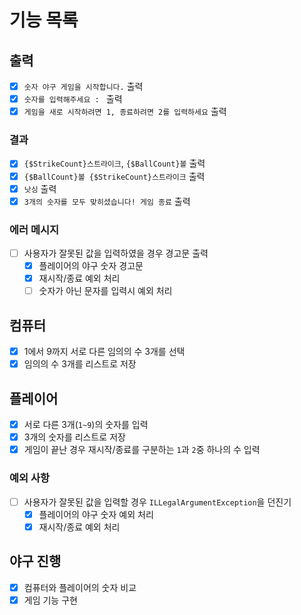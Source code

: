 # 기능 목록
## 출력
- [X] `숫자 야구 게임을 시작합니다.` 출력
- [X] `숫자를 입력해주세요 : ` 출력
- [X] `게임을 새로 시작하려면 1, 종료하려면 2를 입력하세요` 출력
### 결과
- [X] `{$StrikeCount}스트라이크`, `{$BallCount}볼` 출력
- [X] `{$BallCount}볼 {$StrikeCount}스트라이크` 출력
- [X] `낫싱` 출력
- [X] `3개의 숫자를 모두 맞히셨습니다! 게임 종료` 출력
### 에러 메시지
- [ ] 사용자가 잘못된 값을 입력하였을 경우 경고문 출력
  - [X] 플레이어의 야구 숫자 경고문
  - [X] 재시작/종료 예외 처리
  - [ ] 숫자가 아닌 문자를 입력시 예외 처리
## 컴퓨터
- [X] 1에서 9까지 서로 다른 임의의 수 3개를 선택
- [X] 임의의 수 3개를 리스트로 저장
## 플레이어
- [X] 서로 다른 3개(`1~9`)의 숫자를 입력
- [X] 3개의 숫자를 리스트로 저장
- [X] 게임이 끝난 경우 재시작/종료를 구분하는 `1`과 `2`중 하나의 수 입력
### 예외 사항
- [ ] 사용자가 잘못된 값을 입력할 경우 `ILLegalArgumentException`을 던진기
  - [X] 플레이어의 야구 숫자 예외 처리
  - [X] 재시작/종료 예외 처리
## 야구 진행
- [X] 컴퓨터와 플레이어의 숫자 비교
- [X] 게임 기능 구현